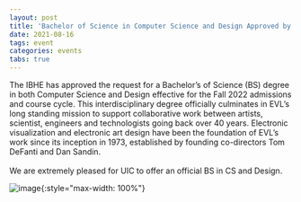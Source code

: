 ```yaml
---
layout: post
title: 'Bachelor of Science in Computer Science and Design Approved by the Illinois Board of Higher Education (IBHE)'
date: 2021-08-16
tags: event
categories: events
tabs: true
---
```


The IBHE has approved the request for a Bachelor&rsquo;s of Science (BS) degree in both Computer Science and Design effective for the Fall 2022 admissions and course cycle.  This interdisciplinary degree officially culminates in EVL&rsquo;s long standing mission to support collaborative work between artists, scientist, engineers and technologists  going back over 40 years.  Electronic visualization and electronic art design have been the foundation of EVL&rsquo;s work since its inception in 1973, established by founding co-directors Tom DeFanti and Dan Sandin.<br><br>
We are extremely pleased for UIC to offer an official BS in CS and Design.

![image](https://www.evl.uic.edu/output/originals/uiclogo-2.png-srcw.jpg){:style="max-width: 100%"}

